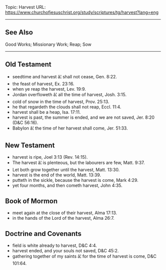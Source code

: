 Topic: Harvest
URL: https://www.churchofjesuschrist.org/study/scriptures/tg/harvest?lang=eng

---

## See Also

Good Works; Missionary Work; Reap; Sow

---

## Old Testament

- seedtime and harvest â¦ shall not cease, Gen. 8:22.
- the feast of harvest, Ex. 23:16.
- when ye reap the harvest, Lev. 19:9.
- Jordan overfloweth â¦ all the time of harvest, Josh. 3:15.
- cold of snow in the time of harvest, Prov. 25:13.
- he that regardeth the clouds shall not reap, Eccl. 11:4.
- harvest shall be a heap, Isa. 17:11.
- harvest is past, the summer is ended, and we are not saved, Jer. 8:20 (D&C 56:16).
- Babylon â¦ the time of her harvest shall come, Jer. 51:33.

## New Testament

- harvest is ripe, Joel 3:13 (Rev. 14:15).
- The harvest â¦ is plenteous, but the labourers are few, Matt. 9:37.
- Let both grow together until the harvest, Matt. 13:30.
- harvest is the end of the world, Matt. 13:39.
- putteth in the sickle, because the harvest is come, Mark 4:29.
- yet four months, and then cometh harvest, John 4:35.

## Book of Mormon

- meet again at the close of their harvest, Alma 17:13.
- in the hands of the Lord of the harvest, Alma 26:7.

## Doctrine and Covenants

- field is white already to harvest, D&C 4:4.
- harvest ended, and your souls not saved, D&C 45:2.
- gathering together of my saints â¦ for the time of harvest is come, D&C 101:64.

